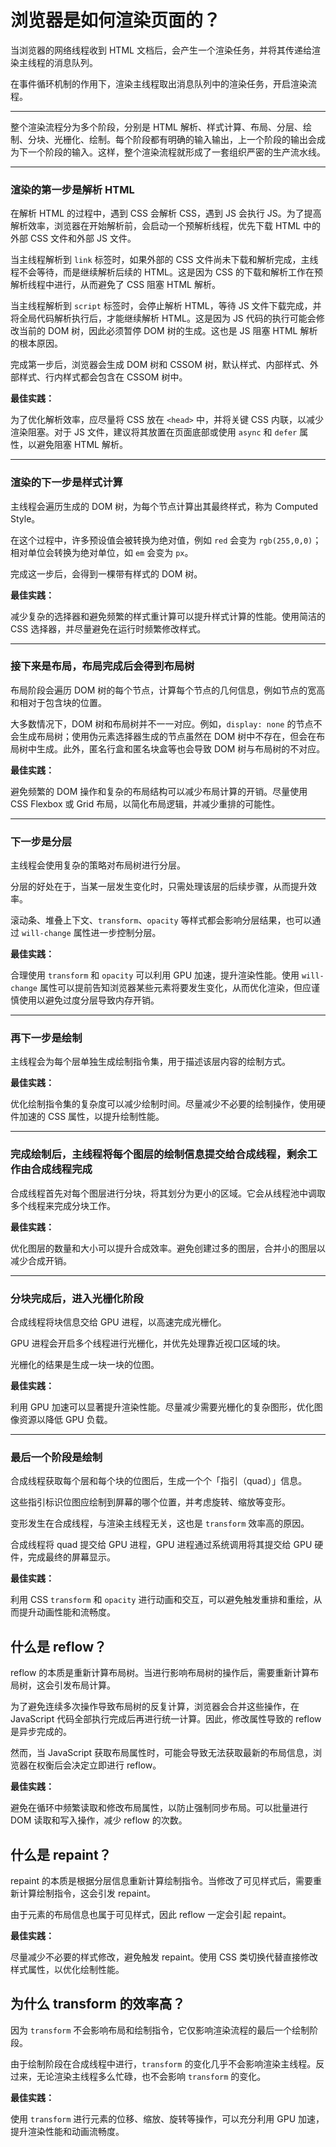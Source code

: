 # 浏览器是如何渲染页面的？

当浏览器的网络线程收到 HTML 文档后，会产生一个渲染任务，并将其传递给渲染主线程的消息队列。

在事件循环机制的作用下，渲染主线程取出消息队列中的渲染任务，开启渲染流程。

---

整个渲染流程分为多个阶段，分别是 HTML 解析、样式计算、布局、分层、绘制、分块、光栅化、绘制。每个阶段都有明确的输入输出，上一个阶段的输出会成为下一个阶段的输入。这样，整个渲染流程就形成了一套组织严密的生产流水线。

---

### 渲染的第一步是解析 HTML

在解析 HTML 的过程中，遇到 CSS 会解析 CSS，遇到 JS 会执行 JS。为了提高解析效率，浏览器在开始解析前，会启动一个预解析线程，优先下载 HTML 中的外部 CSS 文件和外部 JS 文件。

当主线程解析到 `link` 标签时，如果外部的 CSS 文件尚未下载和解析完成，主线程不会等待，而是继续解析后续的 HTML。这是因为 CSS 的下载和解析工作在预解析线程中进行，从而避免了 CSS 阻塞 HTML 解析。

当主线程解析到 `script` 标签时，会停止解析 HTML，等待 JS 文件下载完成，并将全局代码解析执行后，才能继续解析 HTML。这是因为 JS 代码的执行可能会修改当前的 DOM 树，因此必须暂停 DOM 树的生成。这也是 JS 阻塞 HTML 解析的根本原因。

完成第一步后，浏览器会生成 DOM 树和 CSSOM 树，默认样式、内部样式、外部样式、行内样式都会包含在 CSSOM 树中。

**最佳实践：**

为了优化解析效率，应尽量将 CSS 放在 `<head>` 中，并将关键 CSS 内联，以减少渲染阻塞。对于 JS 文件，建议将其放置在页面底部或使用 `async` 和 `defer` 属性，以避免阻塞 HTML 解析。

---

### 渲染的下一步是样式计算

主线程会遍历生成的 DOM 树，为每个节点计算出其最终样式，称为 Computed Style。

在这个过程中，许多预设值会被转换为绝对值，例如 `red` 会变为 `rgb(255,0,0)`；相对单位会转换为绝对单位，如 `em` 会变为 `px`。

完成这一步后，会得到一棵带有样式的 DOM 树。

**最佳实践：**

减少复杂的选择器和避免频繁的样式重计算可以提升样式计算的性能。使用简洁的 CSS 选择器，并尽量避免在运行时频繁修改样式。

---

### 接下来是布局，布局完成后会得到布局树

布局阶段会遍历 DOM 树的每个节点，计算每个节点的几何信息，例如节点的宽高和相对于包含块的位置。

大多数情况下，DOM 树和布局树并不一一对应。例如，`display: none` 的节点不会生成布局树；使用伪元素选择器生成的节点虽然在 DOM 树中不存在，但会在布局树中生成。此外，匿名行盒和匿名块盒等也会导致 DOM 树与布局树的不对应。

**最佳实践：**

避免频繁的 DOM 操作和复杂的布局结构可以减少布局计算的开销。尽量使用 CSS Flexbox 或 Grid 布局，以简化布局逻辑，并减少重排的可能性。

---

### 下一步是分层

主线程会使用复杂的策略对布局树进行分层。

分层的好处在于，当某一层发生变化时，只需处理该层的后续步骤，从而提升效率。

滚动条、堆叠上下文、`transform`、`opacity` 等样式都会影响分层结果，也可以通过 `will-change` 属性进一步控制分层。

**最佳实践：**

合理使用 `transform` 和 `opacity` 可以利用 GPU 加速，提升渲染性能。使用 `will-change` 属性可以提前告知浏览器某些元素将要发生变化，从而优化渲染，但应谨慎使用以避免过度分层导致内存开销。

---

### 再下一步是绘制

主线程会为每个层单独生成绘制指令集，用于描述该层内容的绘制方式。

**最佳实践：**

优化绘制指令集的复杂度可以减少绘制时间。尽量减少不必要的绘制操作，使用硬件加速的 CSS 属性，以提升绘制性能。

---

### 完成绘制后，主线程将每个图层的绘制信息提交给合成线程，剩余工作由合成线程完成

合成线程首先对每个图层进行分块，将其划分为更小的区域。它会从线程池中调取多个线程来完成分块工作。

**最佳实践：**

优化图层的数量和大小可以提升合成效率。避免创建过多的图层，合并小的图层以减少合成开销。

---

### 分块完成后，进入光栅化阶段

合成线程将块信息交给 GPU 进程，以高速完成光栅化。

GPU 进程会开启多个线程进行光栅化，并优先处理靠近视口区域的块。

光栅化的结果是生成一块一块的位图。

**最佳实践：**

利用 GPU 加速可以显著提升渲染性能。尽量减少需要光栅化的复杂图形，优化图像资源以降低 GPU 负载。

---

### 最后一个阶段是绘制

合成线程获取每个层和每个块的位图后，生成一个个「指引（quad）」信息。

这些指引标识位图应绘制到屏幕的哪个位置，并考虑旋转、缩放等变形。

变形发生在合成线程，与渲染主线程无关，这也是 `transform` 效率高的原因。

合成线程将 quad 提交给 GPU 进程，GPU 进程通过系统调用将其提交给 GPU 硬件，完成最终的屏幕显示。

**最佳实践：**

利用 CSS `transform` 和 `opacity` 进行动画和交互，可以避免触发重排和重绘，从而提升动画性能和流畅度。

## 什么是 reflow？

reflow 的本质是重新计算布局树。当进行影响布局树的操作后，需要重新计算布局树，这会引发布局计算。

为了避免连续多次操作导致布局树的反复计算，浏览器会合并这些操作，在 JavaScript 代码全部执行完成后再进行统一计算。因此，修改属性导致的 reflow 是异步完成的。

然而，当 JavaScript 获取布局属性时，可能会导致无法获取最新的布局信息，浏览器在权衡后会决定立即进行 reflow。

**最佳实践：**

避免在循环中频繁读取和修改布局属性，以防止强制同步布局。可以批量进行 DOM 读取和写入操作，减少 reflow 的次数。

## 什么是 repaint？

repaint 的本质是根据分层信息重新计算绘制指令。当修改了可见样式后，需要重新计算绘制指令，这会引发 repaint。

由于元素的布局信息也属于可见样式，因此 reflow 一定会引起 repaint。

**最佳实践：**

尽量减少不必要的样式修改，避免触发 repaint。使用 CSS 类切换代替直接修改样式属性，以优化绘制性能。

## 为什么 transform 的效率高？

因为 `transform` 不会影响布局和绘制指令，它仅影响渲染流程的最后一个绘制阶段。

由于绘制阶段在合成线程中进行，`transform` 的变化几乎不会影响渲染主线程。反过来，无论渲染主线程多么忙碌，也不会影响 `transform` 的变化。

**最佳实践：**

使用 `transform` 进行元素的位移、缩放、旋转等操作，可以充分利用 GPU 加速，提升渲染性能和动画流畅度。
